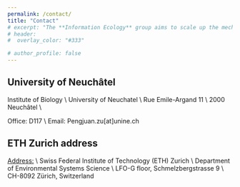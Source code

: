 ```yaml
---
permalink: /contact/
title: "Contact"
# excerpt: "The **Information Ecology** group aims to scale up the mechanistic understanding of species interactions from species to community level by integrating information theory into eco-evolutionary theories. The work combines empirical and theoretical aspects, and aims to deliver novel insights on how to improve ecosystem stability and sustainability under global changes."
# header:
#  overlay_color: "#333"

# author_profile: false
---
```

## University of Neuchâtel
Institute of Biology \\
University of Neuchatel \\
Rue Emile-Argand 11 \\
2000 Neuchâtel \\

Office: D117 \\
Email: Pengjuan.zu[at]unine.ch 


## ETH Zurich address
<ins>Address:</ins> \\
Swiss Federal Institute of Technology (ETH) Zurich \\
Department of Environmental Systems Science \\
LFO-G floor, Schmelzbergstrasse 9 \\
CH-8092 Zürich, Switzerland